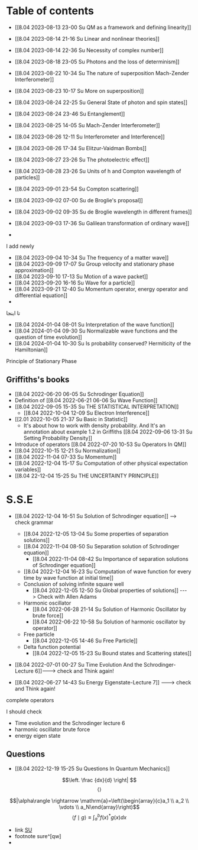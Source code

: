 # Table of contents

- [[8.04 2023-08-13 23-00 Su QM as a framework and defining linearity]]
- [[8.04 2023-08-14 21-16 Su Linear and nonlinear theories]]
- [[8.04 2023-08-14 22-36 Su Necessity of complex number]]
- [[8.04 2023-08-18 23-05 Su Photons and the loss of determinism]]



- [[8.04 2023-08-22 10-34 Su The nature of superposition Mach-Zender Interferometer]]
- [[8.04 2023-08-23 10-17 Su More on superposition]]
- [[8.04 2023-08-24 22-25 Su General State of photon and spin states]]
- [[8.04 2023-08-24 23-46 Su Entanglement]]
- [[8.04 2023-08-25 14-05 Su Mach-Zender Interferometer]]
- [[8.04 2023-08-26 12-11 Su Interferometer and Interference]]
- [[8.04 2023-08-26 17-34 Su Elitzur-Vaidman Bombs]]
- [[8.04 2023-08-27 23-26 Su The photoelectric effect]]
- [[8.04 2023-08-28 23-26  Su Units of h and Compton wavelength of particles]]
- [[8.04 2023-09-01 23-54 Su Compton scattering]]
- [[8.04 2023-09-02 07-00 Su de Broglie's proposal]]
- [[8.04 2023-09-02 09-35 Su de Broglie wavelength in different frames]]
- [[8.04 2023-09-03 17-36 Su Galilean transformation of ordinary wave]]
- 

I add newly
- [[8.04 2023-09-04 10-34 Su The frequency of a matter wave]]
- [[8.04 2023-09-09 17-07 Su Group velocity and stationary phase approximation]]
- [[8.04 2023-09-10 17-13 Su Motion of a wave packet]]
- [[8.04 2023-09-20 16-16 Su Wave for a particle]]
- [[8.04 2023-09-21 12-40 Su Momentum operator, energy operator and differential equation]]
- 



تا اینجا



- [[8.04 2024-01-04 08-01 Su Interpretation of the wave function]]
- [[8.04 2024-01-04 09-30 Su Normalizable wave functions and the question of time evolution]]
- [[8.04 2024-01-04 10-30 Su Is probability conserved? Hermiticity of the Hamiltonian]]


Principle of  Stationary Phase



## Griffiths's books




- [[8.04 2022-06-20 06-05 Su Schrodinger Equation]]
- Definition of [[8.04 2022-06-21 06-06 Su Wave Function]]
- [[8.04 2022-09-05 15-35 Su THE STATISTICAL INTERPRETATION]]
	- [[8.04 2022-10-04 12-09 Su Electron Interference]]
- [[2.01 2022-10-05 21-37 Su Basic in Statistic]]
	- It's about how to work with density probability. And It's an annotation about example 1.2 in Griffiths [[8.04 2022-09-06 13-31 Su Setting Probability Density]]
- Introduce of operators [[8.04 2022-07-20 10-53 Su Operators In QM]]
- [[8.04 2022-10-15 12-21 Su Normalization]]
- [[8.04 2022-11-04 07-33 Su Momentum]] 
- [[8.04 2022-12-04 15-17 Su Computation of other physical expectation variables]]
- [[8.04 22-12-04 15-25 Su THE UNCERTAINTY PRINCIPLE]]

# S.S.E
- [[8.04 2022-12-04 16-51 Su Solution of Schrodinger equation]] --> check grammar
	- [[8.04 2022-12-05 13-04 Su Some properties of separation solutions]]
	- [[8.04 2022-11-04 08-50 Su Separation solution of Schrodinger equation]]
		- [[8.04 2022-11-04 08-42 Su Importance of separation solutions of Schrodinger equation]]
	- [[8.04 2022-12-04 16-23 Su Computation of wave function for every time by wave function at initial time]]
	- Conclusion of solving infinite square well
		- [[8.04 2022-12-05 12-50 Su Global properties of solutions]] ---> Check with Allen Adams
	- Harmonic oscillator
		-  [[8.04 2022-06-28 21-14 Su Solution of Harmonic Oscillator by brute force]]
		- [[8.04 2022-06-22 10-58 Su Solution of harmonic oscillator by operator]]
	- Free particle
		- [[8.04 2022-12-05 14-46 Su Free Particle]]
	- Delta function potential
		- [[8.04 2022-12-05 15-23 Su Bound states and Scattering states]]


- [[8.04 2022-07-01 00-27 Su Time Evolution And the Schrodinger-Lecture 6]]---> check and Think again!
- [[8.04 2022-06-27 14-43 Su Energy Eigenstate-Lecture 7]] ---> check and Think again!

complete operators 


I should check
- Time evolution and the Schrodinger lecture 6
- harmonic oscillator brute force
- energy eigen state
## Questions
- [[8.04 2022-12-19 15-25 Su Questions In Quantum Mechanics]]

$$\left. \frac {dx}{d} \right| $$
$$\left\langle \right\rangle$$

$$|\alpha\rangle \rightarrow \mathrm{a}=\left(\begin{array}{c}a_1 \\ a_2 \\ \vdots \\ a_N\end{array}\right)$$
$$\langle f \mid g\rangle \equiv \int_a^b f(x)^* g(x) d x$$

- link
[SU](hal)
- footnote
sure^[qw]
- 


